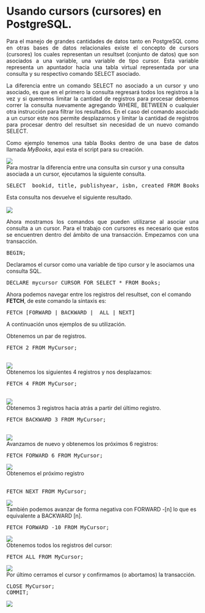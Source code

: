 # Usando cursors (cursores) en PostgreSQL.
	
<p align="justify">
Para el manejo de grandes cantidades de datos tanto en PostgreSQL como en otras bases de datos relacionales existe el concepto de cursors (cursores) los cuales representan un resultset (conjunto de datos) que son asociados a una variable, una variable de tipo cursor. Esta variable representa un apuntador hacia una tabla virtual representada por una consulta y su respectivo comando SELECT asociado.
</p>
<p align="justify">
La diferencia entre un comando SELECT  no asociado a un cursor y uno asociado, es que en el primero la consulta regresará todos los registros a la vez y si queremos limitar la cantidad de registros para procesar debemos correr la consulta nuevamente agregando WHERE, BETWEEN o cualquier otra instrucción para filtrar los resultados. En el caso del comando asociado a un cursor este nos permite desplazarnos y limitar la cantidad de registros para procesar dentro del resultset sin necesidad de un nuevo comando SELECT.
</p>
<p align="justify">
Como ejemplo tenemos una tabla Books dentro de una base de datos llamada <i>MyBooks</i>, aqui esta el script para su creación.
<div><IMG src="images/bookstable2.png"></div>
Para mostrar la diferencia entre una consulta sin cursor y una consulta asociada a un cursor, ejecutamos la siguiente consulta.
</p>
<pre>
SELECT  bookid, title, publishyear, isbn, created FROM Books.
</pre>
<div>Esta consulta nos devuelve el siguiente resultado.</div><br>
<div><IMG src="images/fig1.png"></div>
<p align="justify">
Ahora mostramos los comandos que pueden utilizarse al asociar una consulta a un cursor.
Para el trabajo con cursores es necesario que estos se encuentren dentro del ámbito de una transacción.
Empezamos con una transacción.
<pre>
BEGIN;
</pre>
Declaramos el cursor  como una variable de tipo cursor y le asociamos una consulta SQL.
<pre>
DECLARE mycursor CURSOR FOR SELECT * FROM Books;
</pre>
Ahora podemos navegar entre los registros del resultset, con el comando <b>FETCH</b>, de este comando la sintaxis es:
<pre>
FETCH [FORWARD | BACKWARD |  ALL | NEXT]
</pre>
A continuación unos ejemplos de su utilización.
</p>
<div>Obtenemos un par de registros.</div>
<pre>FETCH 2 FROM MyCursor;</pre>
<br>
<div>
<IMG src="images/fig2.png">
</div>
Obtenemos los siguientes 4 registros y nos desplazamos:
<pre>
FETCH 4 FROM MyCursor;
</pre><br>
<div>
<IMG src="images/fig3.png">
</div>
<div>Obtenemos 3 registros hacia atrás a partir del último registro.</div>
<pre>
FETCH BACKWARD 3 FROM MyCursor;
</pre><br>
<div>
<IMG src="images/fig4.png">
</div>
<div>Avanzamos de nuevo y obtenemos los próximos 6 registros:</div>
<pre>
FETCH FORWARD 6 FROM MyCursor;
</pre>
<div>
<IMG src="images/fig5.png">
</div>
<div>Obtenemos el próximo registro</div><br>
<pre>
FETCH NEXT FROM MyCursor;
</pre>
<div>
<IMG src="images/fig6.png">
</div>
<div>También podemos avanzar de forma negativa con FORWARD -[n] lo que es equivalente a BACKWARD [n].</div>
<pre>
FETCH FORWARD -10 FROM MyCursor;
</pre>
<div>
<IMG src="images/fig7.png">
</div>
<div>Obtenemos todos los registros del cursor:</div>
<pre>
FETCH ALL FROM MyCursor;
</pre>
<div>
<IMG src="images/fig8.png">
</div>
<div>Por último cerramos el cursor y confirmamos (o abortamos) la transacción.</div>
<pre>
CLOSE MyCursor;
COMMIT;
</pre>
<div><IMG src="images/fig9.png"></div>
